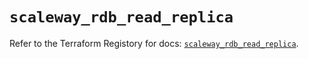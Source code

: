 # `scaleway_rdb_read_replica`

Refer to the Terraform Registory for docs: [`scaleway_rdb_read_replica`](https://registry.terraform.io/providers/scaleway/scaleway/2.28.0/docs/resources/rdb_read_replica).
